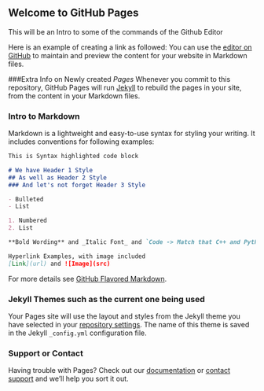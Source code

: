 ## Welcome to GitHub Pages
This will be an Intro to some of the commands of the Github Editor

Here is an example of creating a link as followed: You can use the [editor on GitHub](https://github.com/lhassanz/LaythHassanZubaidi.github.io/edit/gh-pages/index.md) to maintain and preview the content for your website in Markdown files.

###Extra Info on Newly created _Pages_
Whenever you commit to this repository, GitHub Pages will run [Jekyll](https://jekyllrb.com/) to rebuild the pages in your site, from the content in your Markdown files.

### Intro to Markdown

Markdown is a lightweight and easy-to-use syntax for styling your writing. It includes conventions for following examples:

```markdown Markdown Woah!
This is Syntax highlighted code block

# We have Header 1 Style
## As well as Header 2 Style
### And let's not forget Header 3 Style

- Bulleted
- List

1. Numbered
2. List

**Bold Wording** and _Italic Font_ and `Code -> Match that C++ and Python vibe` for yout text

Hyperlink Examples, with image included
[Link](url) and ![Image](src)
```

For more details see [GitHub Flavored Markdown](https://guides.github.com/features/mastering-markdown/).

### Jekyll Themes such as the current one being used

Your Pages site will use the layout and styles from the Jekyll theme you have selected in your [repository settings](https://github.com/lhassanz/LaythHassanZubaidi.github.io/settings/pages). The name of this theme is saved in the Jekyll `_config.yml` configuration file.

### Support or Contact

Having trouble with Pages? Check out our [documentation](https://docs.github.com/categories/github-pages-basics/) or [contact support](https://support.github.com/contact) and we’ll help you sort it out.

